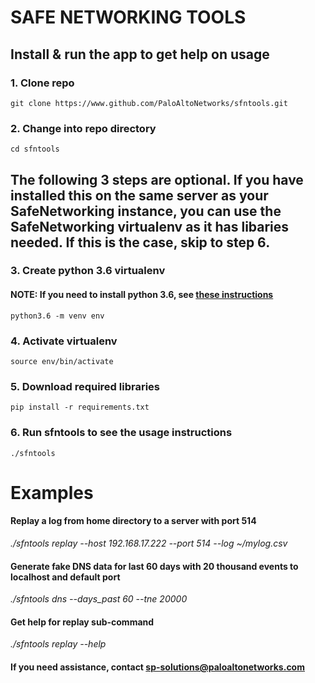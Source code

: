 # SAFE NETWORKING TOOLS

## Install & run the app to get help on usage
### 1. Clone repo
```git clone https://www.github.com/PaloAltoNetworks/sfntools.git```
<br/>
### 2. Change into repo directory
```cd sfntools```
<br/>

## The following 3 steps are optional.  If you have installed this on the same server as your SafeNetworking instance, you can use the SafeNetworking virtualenv as it has libaries needed.  If this is the case, skip to step 6. 
### 3. Create python 3.6 virtualenv
#### NOTE: If you need to install python 3.6, see [these instructions](https://github.com/PaloAltoNetworks/safe-networking/wiki/Infrastructure-Setup---LOCAL#python-36)
```python3.6 -m venv env```
<br/>
### 4. Activate virtualenv
```source env/bin/activate```
<br/>
### 5. Download required libraries
```pip install -r requirements.txt```
<br/>
### 6. Run sfntools to see the usage instructions
```./sfntools```
<br/>

# Examples
#### Replay a log from home directory to a server with port 514
*./sfntools replay --host 192.168.17.222 --port 514 --log ~/mylog.csv*

#### Generate fake DNS data for last 60 days with 20 thousand events to localhost and default port 
*./sfntools dns --days_past 60 --tne 20000*

#### Get help for replay sub-command
*./sfntools replay --help*


#### If you need assistance, contact sp-solutions@paloaltonetworks.com

